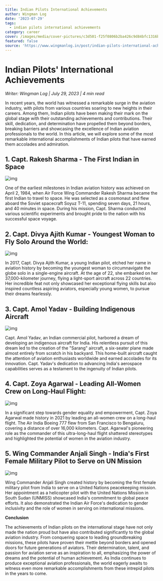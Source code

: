 ```yaml
---
title: Indian Pilots International Achievements
author: Wingman Log
date: '2023-07-29'
tags:
  - indian pilots international achievements
category: career
cover: /images/media/cover-pictures/c3d501-f25f0806b2ba426c9d84bfc1316b251a-mv2-3ae9403f.jpg
featured: false
source: 'https://www.wingmanlog.in/post/indian-pilots-international-achievements'
---
```


# Indian Pilots' International Achievements

*Writer: Wingman Log | July 29, 2023 | 4 min read*

In recent years, the world has witnessed a remarkable surge in the aviation industry, with pilots from various countries soaring to new heights in their careers. Among them, Indian pilots have been making their mark on the global stage with their outstanding achievements and contributions. Their skill, dedication, and determination have propelled them beyond borders, breaking barriers and showcasing the excellence of Indian aviation professionals to the world. In this article, we will explore some of the most remarkable international accomplishments of Indian pilots that have earned them accolades and admiration.

## 1\. Capt. Rakesh Sharma - The First Indian in Space

![img](/images/media/blog-media/c3d501-3904713d49cd43618349c2cb41c031e2-mv2-1fce68f9.jpg)

One of the earliest milestones in Indian aviation history was achieved on April 2, 1984, when Air Force Wing Commander Rakesh Sharma became the first Indian to travel to space. He was selected as a cosmonaut and flew aboard the Soviet spacecraft Soyuz T-11, spending seven days, 21 hours, and 40 minutes in space. During his mission, Capt. Sharma conducted various scientific experiments and brought pride to the nation with his successful space voyage.

## 2\. Capt. Divya Ajith Kumar - Youngest Woman to Fly Solo Around the World:  

![img](/images/media/blog-media/c3d501-ade873b97e524ac69281714478929318-mv2-c83646c2.jpg)

In 2017, Capt. Divya Ajith Kumar, a young Indian pilot, etched her name in aviation history by becoming the youngest woman to circumnavigate the globe solo in a single-engine aircraft. At the age of 22, she embarked on her 37,000-kilometer journey, flying a light-sport aircraft across 22 countries. Her incredible feat not only showcased her exceptional flying skills but also inspired countless aspiring aviators, especially young women, to pursue their dreams fearlessly.

## 3\. Capt. Amol Yadav - Building Indigenous Aircraft

![img](/images/media/blog-media/c3d501-b800a3e14cfd45d5a5580c7d02358a0a-mv2-9859c008.png)

Capt. Amol Yadav, an Indian commercial pilot, harbored a dream of developing an indigenous aircraft for India. His relentless pursuit of this dream led to the creation of the "Sarang" aircraft, a six-seater plane made almost entirely from scratch in his backyard. This home-built aircraft caught the attention of aviation enthusiasts worldwide and earned accolades for its innovation. Capt. Yadav's dedication to advancing India's aerospace capabilities serves as a testament to the ingenuity of Indian pilots.

## 4\. Capt. Zoya Agarwal - Leading All-Women Crew on Long-Haul Flight:

![img](/images/media/blog-media/c3d501-482dcae4c2ed4a3e8db2f0d6ebb81673-mv2-f34795a3.jpg)

In a significant step towards gender equality and empowerment, Capt. Zoya Agarwal made history in 2021 by leading an all-women crew on a long-haul flight. The Air India Boeing 777 flew from San Francisco to Bengaluru, covering a distance of over 16,000 kilometers. Capt. Agarwal's pioneering role as the commander of this ultra-long-haul flight shattered stereotypes and highlighted the potential of women in the aviation industry.

## 5\. Wing Commander Anjali Singh - India's First Female Military Pilot to Serve on UN Mission

![img](/images/media/blog-media/c3d501-b24bb51e2fa445e4a510fc62d1e40d30-mv2-daedf9a8.jpg)

Wing Commander Anjali Singh created history by becoming the first female military pilot from India to serve on a United Nations peacekeeping mission. Her appointment as a helicopter pilot with the United Nations Mission in South Sudan (UNMISS) showcased India's commitment to global peace efforts. It also demonstrated the Indian Air Force's dedication to gender inclusivity and the role of women in serving on international missions.

**Conclusion**

The achievements of Indian pilots on the international stage have not only made the nation proud but have also contributed significantly to the global aviation industry. From conquering space to leading groundbreaking missions, these pilots have proven their mettle beyond borders and opened doors for future generations of aviators. Their determination, talent, and passion for aviation serve as an inspiration to all, emphasizing the power of dreams and the potential of human achievement. As India continues to produce exceptional aviation professionals, the world eagerly awaits to witness even more remarkable accomplishments from these intrepid pilots in the years to come.
